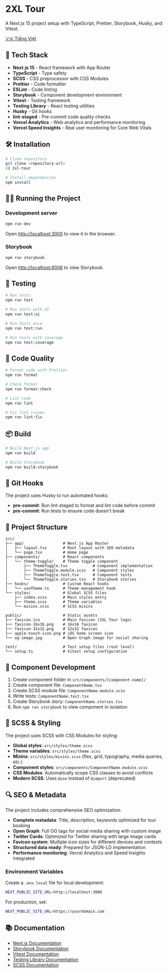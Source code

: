 # 2XL Tour

A Next.js 15 project setup with TypeScript, Prettier, Storybook, Husky, and Vitest.

[🇻🇳 Tiếng Việt](./README.vi.md)

## 🚀 Tech Stack

- **Next.js 15** - React framework with App Router
- **TypeScript** - Type safety
- **SCSS** - CSS preprocessor with CSS Modules
- **Prettier** - Code formatter
- **ESLint** - Code linting
- **Storybook** - Component development environment
- **Vitest** - Testing framework
- **Testing Library** - React testing utilities
- **Husky** - Git hooks
- **lint-staged** - Pre-commit code quality checks
- **Vercel Analytics** - Web analytics and performance monitoring
- **Vercel Speed Insights** - Real user monitoring for Core Web Vitals

## 🛠️ Installation

```bash
# Clone repository
git clone <repository-url>
cd 2xl-tour

# Install dependencies
npm install
```

## 🏃‍♂️ Running the Project

### Development server

```bash
npm run dev
```

Open [http://localhost:3000](http://localhost:3000) to view it in the browser.

### Storybook

```bash
npm run storybook
```

Open [http://localhost:6006](http://localhost:6006) to view Storybook.

## 🧪 Testing

```bash
# Run tests
npm run test

# Run tests with UI
npm run test:ui

# Run tests once
npm run test:run

# Run tests with coverage
npm run test:coverage
```

## 🎨 Code Quality

```bash
# Format code with Prettier
npm run format

# Check format
npm run format:check

# Lint code
npm run lint

# Fix lint issues
npm run lint:fix
```

## 📦 Build

```bash
# Build Next.js app
npm run build

# Build Storybook
npm run build-storybook
```

## 🔧 Git Hooks

The project uses Husky to run automated hooks:

- **pre-commit**: Run lint-staged to format and lint code before commit
- **pre-commit**: Run tests to ensure code doesn't break

## 📁 Project Structure

```
src/
├── app/                 # Next.js App Router
│   ├── layout.tsx       # Root layout with SEO metadata
│   └── page.tsx         # Home page
├── components/          # React components
│   └── theme-toggle/    # Theme toggle component
│       ├── ThemeToggle.tsx           # Component implementation
│       ├── ThemeToggle.module.scss   # Component styles
│       ├── ThemeToggle.test.tsx      # Component tests
│       └── ThemeToggle.stories.tsx   # Storybook stories
├── hooks/               # Custom React hooks
│   └── useTheme.ts      # Theme management hook
└── styles/              # Global SCSS files
    ├── index.scss       # Main styles entry
    ├── theme.scss       # Theme variables
    └── mixins.scss      # SCSS mixins

public/                  # Static assets
├── favicon.ico          # Main favicon (2XL Tour logo)
├── favicon-16x16.png    # 16x16 favicon
├── favicon-32x32.png    # 32x32 favicon
├── apple-touch-icon.png # iOS home screen icon
└── og-image.jpg         # Open Graph image for social sharing

test/                    # Test setup files (root level)
└── setup.ts             # Vitest setup configuration
```

## 🎯 Component Development

1. Create component folder in `src/components/[component-name]/`
2. Create component file: `ComponentName.tsx`
3. Create SCSS module file: `ComponentName.module.scss`
4. Write tests: `ComponentName.test.tsx`
5. Create Storybook story: `ComponentName.stories.tsx`
6. Run `npm run storybook` to view component in isolation

## 🎨 SCSS & Styling

The project uses SCSS with CSS Modules for styling:

- **Global styles**: `src/styles/theme.scss`
- **Theme variables**: `src/styles/theme.scss`
- **Mixins**: `src/styles/mixins.scss` (flex, grid, typography, media queries, etc.)
- **Component styles**: `src/components/ComponentName.module.scss`
- **CSS Modules**: Automatically scope CSS classes to avoid conflicts
- **Modern SCSS**: Uses `@use` instead of `@import` (deprecated)

## 🔍 SEO & Metadata

The project includes comprehensive SEO optimization:

- **Complete metadata**: Title, description, keywords optimized for tour booking
- **Open Graph**: Full OG tags for social media sharing with custom image
- **Twitter Cards**: Optimized for Twitter sharing with large image cards
- **Favicon system**: Multiple icon sizes for different devices and contexts
- **Structured data ready**: Prepared for JSON-LD implementation
- **Performance monitoring**: Vercel Analytics and Speed Insights integrated

### Environment Variables

Create a `.env.local` file for local development:

```bash
NEXT_PUBLIC_SITE_URL=http://localhost:3000
```

For production, set:

```bash
NEXT_PUBLIC_SITE_URL=https://yourdomain.com
```

## 📚 Documentation

- [Next.js Documentation](https://nextjs.org/docs)
- [Storybook Documentation](https://storybook.js.org/docs)
- [Vitest Documentation](https://vitest.dev/)
- [Testing Library Documentation](https://testing-library.com/)
- [SCSS Documentation](https://sass-lang.com/documentation)
